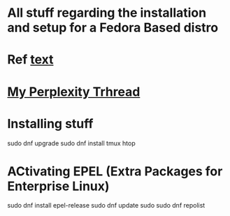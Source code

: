 # All stuff  regarding the installation and setup for  a Fedora Based distro
# Ref [text](https://fedoraproject.org/fr/)
# [My Perplexity Trhread](https://www.perplexity.ai/search/on-fedora-how-to-install-xrdp-h8.8AiIFQNyOC_a72lsyBg)

# Installing stuff
sudo dnf upgrade
sudo dnf install tmux htop 

# ACtivating EPEL (Extra Packages for Enterprise Linux) 
sudo dnf install epel-release
sudo dnf update
sudo sudo dnf repolist
